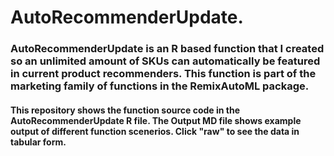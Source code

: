 # AutoRecommenderUpdate.
### AutoRecommenderUpdate is an R based function that I created so an unlimited amount of SKUs can automatically be featured in current product recommenders. This function is part of the marketing family of functions in the RemixAutoML package. 

#### This repository shows the function source code in the AutoRecommenderUpdate R file. The Output MD file shows example output of different function scenerios. Click "raw" to see the data in tabular form.


